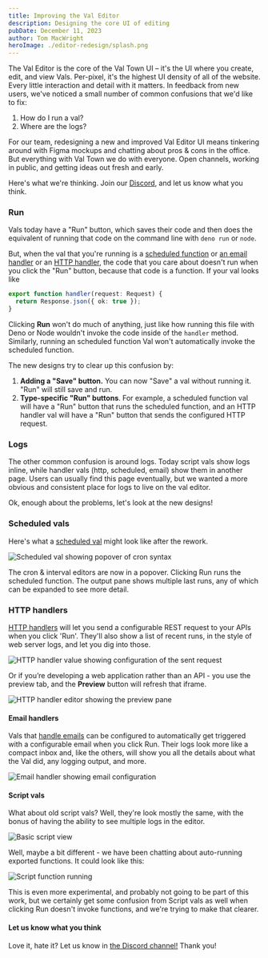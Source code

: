 ```yaml
---
title: Improving the Val Editor
description: Designing the core UI of editing
pubDate: December 11, 2023
author: Tom MacWright
heroImage: ./editor-redesign/splash.png
---
```


The Val Editor is the core of the Val Town UI – it's the UI
where you create, edit, and view Vals. Per-pixel, it's the highest
UI density of all of the website. Every little interaction
and detail with it matters. In feedback from new users,
we've noticed a small number of common confusions that we'd like to fix:

1. How do I run a val?
2. Where are the logs?

For our team, redesigning a new and improved Val Editor UI means
tinkering around with Figma mockups and chatting
about pros & cons in the office. But everything with Val Town we do
with everyone. Open channels, working in public, and getting
ideas out fresh and early.

Here's what we're thinking. Join
our [Discord](https://discord.gg/dHv45uN5RY),
and let us know what you think.

### Run

Vals today have a "Run" button, which saves their code and then
does the equivalent of running that code on the command line with
`deno run` or `node`.

But, when the val that you're running is a [scheduled function](https://docs.val.town/types/scheduled/)
or [an email handler](https://docs.val.town/types/email/) or an
[HTTP handler](https://docs.val.town/types/http/), the code
that you care about doesn't run when you click the "Run" button, because
that code is a function. If your val looks like

```ts val
export function handler(request: Request) {
  return Response.json({ ok: true });
}
```

Clicking **Run** won't do much of anything, just like how running
this file with Deno or Node wouldn't invoke the code inside of the
`handler` method. Similarly, running an scheduled function Val won't
automatically invoke the scheduled function.

The new designs try to clear up this confusion by:

1. **Adding a "Save" button.**
   You can now "Save" a val without running it.
   "Run" will still save and run.
2. **Type-specific "Run" buttons**.
   For example, a scheduled function val will have a "Run" button
   that runs the scheduled function, and an HTTP handler val will
   have a "Run" button that sends the configured HTTP request.

### Logs

The other common confusion is around logs. Today script vals show logs inline,
while handler vals (http, scheduled, email) show them in another page. Users can
usually find this page eventually, but we wanted a more obvious and consistent
place for logs to live on the val editor.

Ok, enough about the problems, let's look at the new designs!

### Scheduled vals

Here's what a [scheduled val](https://docs.val.town/types/scheduled/)
might look like after the rework.

![Scheduled val showing popover of cron syntax](./editor-redesign/scheduled-with-popover.png)

The cron & interval editors are now in a popover. Clicking Run runs
the scheduled function. The output pane shows multiple last runs, any
of which can be expanded to see more detail.

### HTTP handlers

[HTTP handlers](https://docs.val.town/types/http/) will
let you send a configurable REST request to your APIs
when you click 'Run'. They'll also show a list of recent runs, in the
style of web server logs, and let you dig into those.

![HTTP handler value showing configuration of the sent request](./editor-redesign/web.png)

Or if you’re developing a web application rather than an API - you
use the preview tab, and the **Preview** button will
refresh that iframe.

![HTTP handler editor showing the preview pane](./editor-redesign/web-preview.png)

#### Email handlers

Vals that [handle emails](https://docs.val.town/types/email/)
can be configured to automatically get
triggered with a configurable email when you click Run. Their
logs look more like a compact inbox and, like the others, will
show you all the details about what the Val did, any logging output,
and more.

![Email handler showing email configuration](./editor-redesign/email.png)

#### Script vals

What about old script vals? Well, they're look mostly the same,
with the bonus of having the ability to see multiple logs in
the editor.

![Basic script view](./editor-redesign/script-basic.png)

Well, maybe a bit different - we have been chatting about auto-running
exported functions. It could look like this:

![Script function running](./editor-redesign/script-fn-run.png)

This is even more experimental, and probably not going to be part of
this work, but we certainly get some confusion from Script
vals as well when clicking Run doesn't invoke functions, and we're
trying to make that clearer.

#### Let us know what you think

Love it, hate it? Let us know in [the Discord channel!](https://discord.gg/dHv45uN5RY) Thank you!

